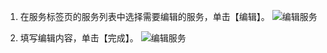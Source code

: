 1. 在服务标签页的服务列表中选择需要编辑的服务，单击【编辑】。
![编辑服务](http://imgcache.tcecqpoc.fsphere.cn/image/mc.qcloudimg.com/static/img/3475aaf24a5d87e0c7bbfc3d92e8f5f3/image.png)

2. 填写编辑内容，单击【完成】。
![编辑服务](http://imgcache.tcecqpoc.fsphere.cn/image/mc.qcloudimg.com/static/img/deb54ebc8d7464f768cddd59418625f1/image.png)